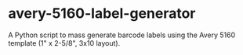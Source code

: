 # avery-5160-label-generator
A Python script to mass generate barcode labels using the Avery 5160 template (1" x 2-5/8", 3x10 layout).
